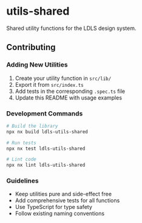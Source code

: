 # utils-shared

Shared utility functions for the LDLS design system.

## Contributing

### Adding New Utilities

1. Create your utility function in `src/lib/`
2. Export it from `src/index.ts`
3. Add tests in the corresponding `.spec.ts` file
4. Update this README with usage examples

### Development Commands

```bash
# Build the library
npx nx build ldls-utils-shared

# Run tests
npx nx test ldls-utils-shared

# Lint code
npx nx lint ldls-utils-shared
```

### Guidelines

- Keep utilities pure and side-effect free
- Add comprehensive tests for all functions
- Use TypeScript for type safety
- Follow existing naming conventions
